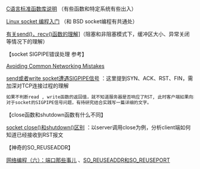 

[C语言标准函数库说明](http://c.biancheng.net/cpp/u/hanshu/) （有些函数和特定系统有些出入）

[Linux socket 编程入门](http://cw.hubwiz.com/card/c/56f9ee765fd193d76fcc6c17/1/1/1/) （和 BSD socket编程有共通处）

[有关send()，recv()函数的理解](http://www.cnblogs.com/aixingfou/archive/2011/07/29/2120956.html)]（阻塞和非阻塞模式下，缓冲区大小、异常关闭等情况下的理解）



【socket SIGPIPE错误处理 参考】 

 [Avoiding Common Networking Mistakes](https://developer.apple.com/library/content/documentation/NetworkingInternetWeb/Conceptual/NetworkingOverview/CommonPitfalls/CommonPitfalls.html) 

[send或者write socket遭遇SIGPIPE信号](http://l241002209.iteye.com/blog/1506681) ：这里提到SYN、ACK、RST、FIN，需加深对TCP连接过程的理解

```tex
如果不判断read , write函数的返回值，就不知道服务器是否响应了RST, 此时客户端如果向接收了RST的套接口进行写操作时，内核给该进程发一个SIGPIPE信号。此信号的缺省行为就是终止进程，所以，进程必须捕获它以免不情愿地被终止。
对于socket的SIGPIPE信号问题，有待研究结合实践写一篇详细的文字。
```



【close函数和shutdown函数有什么不同】

[socket close()和shutdown()区别](http://www.jianshu.com/p/eecab8d50697) ：以server调用close为例，分析client端如何知道已经接收到RST报文



【神奇的SO_REUSEADDR】

[网络编程（六）：端口那些事儿](http://blog.51reboot.com/%E7%BD%91%E7%BB%9C%E7%BC%96%E7%A8%8B%EF%BC%88%E5%85%AD%EF%BC%89%EF%BC%9A%E7%AB%AF%E5%8F%A3%E9%82%A3%E4%BA%9B%E4%BA%8B%E5%84%BF/) 、[SO_REUSEADDR和SO_REUSEPORT](https://bg2bkk.github.io/post/SO_REUSEADDR%E5%92%8CSO_REUSEPORT/) 